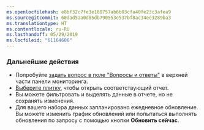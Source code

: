 ```yaml
---
ms.openlocfilehash: e8bf32c7fe3e180757ab6b03cfa40fe23c3afea9
ms.sourcegitcommit: 60dad5aa0d85db790553e537bf8ac34ee3289ba3
ms.translationtype: HT
ms.contentlocale: ru-RU
ms.lasthandoff: 05/29/2019
ms.locfileid: "61164606"
---
```

### <a name="what-now"></a>Дальнейшие действия
* Попробуйте [задать вопрос в поле "Вопросы и ответы"](../consumer/end-user-q-and-a.md) в верхней части панели мониторинга.
* [Выберите плитку](../consumer/end-user-tiles.md), чтобы открыть соответствующий отчет.
* Вы можете фильтровать и выделять данные в отчете, но не сохранять изменения.
* Для вашего набора данных запланировано ежедневное обновление. Вы можете изменить график обновлений или попытаться выполнять обновления по запросу с помощью кнопки **Обновить сейчас**.

